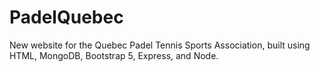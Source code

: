 # PadelQuebec
New website for the Quebec Padel Tennis Sports Association, built using HTML, MongoDB, Bootstrap 5, Express, and Node.
